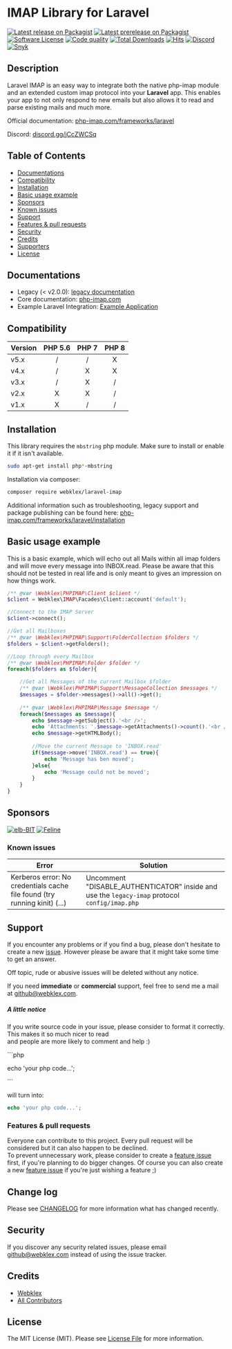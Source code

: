 # IMAP Library for Laravel

[![Latest release on Packagist][ico-release]][link-packagist]
[![Latest prerelease on Packagist][ico-prerelease]][link-packagist]
[![Software License][ico-license]][link-license]
[![Code quality][ico-quality]][link-scrutinizer]
[![Total Downloads][ico-downloads]][link-downloads]
[![Hits][ico-hits]][link-hits]
[![Discord][ico-discord]][link-discord]
[![Snyk][ico-snyk]][link-snyk]


## Description
Laravel IMAP is an easy way to integrate both the native php-imap module and an extended custom imap protocol
into your **Laravel** app. This enables your app to not only respond to new emails but also allows it to
read and parse existing mails and much more.

Official documentation: [php-imap.com/frameworks/laravel](https://www.php-imap.com/frameworks/laravel/installation)

Discord: [discord.gg/jCcZWCSq][link-discord]

## Table of Contents
- [Documentations](#documentations)
- [Compatibility](#compatibility)
- [Installation](#installation)
- [Basic usage example](#basic-usage-example)
- [Sponsors](#sponsors)
- [Known issues](#known-issues)
- [Support](#support)
- [Features & pull requests](#features--pull-requests)
- [Security](#security)
- [Credits](#credits)
- [Supporters](#supporters)
- [License](#license)


## Documentations
- Legacy (< v2.0.0): [legacy documentation](https://github.com/Webklex/laravel-imap/tree/1.6.2#table-of-contents)
- Core documentation: [php-imap.com](https://www.php-imap.com/)
- Example Laravel Integration: [Example Application](https://github.com/Webklex/laravel_imap_example#laravael-imap-example-application)


## Compatibility
| Version | PHP 5.6 | PHP 7 | PHP 8 |
|:--------|:-------:|:-----:|:-----:|
| v5.x    |    /    |   /   |   X   |
| v4.x    |    /    |   X   |   X   |
| v3.x    |    /    |   X   |   /   |
| v2.x    |    X    |   X   |   /   |
| v1.x    |    X    |   /   |   /   |


## Installation
This library requires the `mbstring` php module. Make sure to install or enable it if it isn't available.
```bash
sudo apt-get install php*-mbstring
```
Installation via composer:
```bash
composer require webklex/laravel-imap
```
Additional information such as troubleshooting, legacy support and package publishing can be found here: 
[php-imap.com/frameworks/laravel/installation](https://www.php-imap.com/frameworks/laravel/installation)

## Basic usage example
This is a basic example, which will echo out all Mails within all imap folders
and will move every message into INBOX.read. Please be aware that this should not be
tested in real life and is only meant to gives an impression on how things work.

```php
/** @var \Webklex\PHPIMAP\Client $client */
$client = Webklex\IMAP\Facades\Client::account('default');

//Connect to the IMAP Server
$client->connect();

//Get all Mailboxes
/** @var \Webklex\PHPIMAP\Support\FolderCollection $folders */
$folders = $client->getFolders();

//Loop through every Mailbox
/** @var \Webklex\PHPIMAP\Folder $folder */
foreach($folders as $folder){

    //Get all Messages of the current Mailbox $folder
    /** @var \Webklex\PHPIMAP\Support\MessageCollection $messages */
    $messages = $folder->messages()->all()->get();
    
    /** @var \Webklex\PHPIMAP\Message $message */
    foreach($messages as $message){
        echo $message->getSubject().'<br />';
        echo 'Attachments: '.$message->getAttachments()->count().'<br />';
        echo $message->getHTMLBody();
        
        //Move the current Message to 'INBOX.read'
        if($message->move('INBOX.read') == true){
            echo 'Message has ben moved';
        }else{
            echo 'Message could not be moved';
        }
    }
}
```


## Sponsors
[![elb-BIT][ico-sponsor-elb-bit]][link-sponsor-elb-bit]
[![Feline][ico-sponsor-feline]][link-sponsor-feline]


### Known issues
| Error                                                                     | Solution                                                                                      |
|---------------------------------------------------------------------------|-----------------------------------------------------------------------------------------------|
| Kerberos error: No credentials cache file found (try running kinit) (...) | Uncomment "DISABLE_AUTHENTICATOR" inside and use the `legacy-imap` protocol `config/imap.php` | 


## Support
If you encounter any problems or if you find a bug, please don't hesitate to create a new 
[issue](https://github.com/Webklex/laravel-imap/issues).
However please be aware that it might take some time to get an answer.

Off topic, rude or abusive issues will be deleted without any notice.

If you need **immediate** or **commercial** support, feel free to send me a mail at github@webklex.com.

##### A little notice
If you write source code in your issue, please consider to format it correctly. This makes it so much nicer to read  
and people are more likely to comment and help :)

&#96;&#96;&#96;php

echo 'your php code...';

&#96;&#96;&#96;

will turn into:
```php 
echo 'your php code...'; 
``` 

### Features & pull requests
Everyone can contribute to this project. Every pull request will be considered but it can also happen to be declined.  
To prevent unnecessary work, please consider to create a 
[feature issue](https://github.com/Webklex/laravel-imap/issues/new?template=feature_request.md)  
first, if you're planning to do bigger changes. Of course you can also create a new 
[feature issue](https://github.com/Webklex/laravel-imap/issues/new?template=feature_request.md)
if you're just wishing a feature ;)


## Change log
Please see [CHANGELOG][link-changelog] for more information what has changed recently.

## Security
If you discover any security related issues, please email github@webklex.com instead of using the issue tracker.

## Credits
- [Webklex][link-author]
- [All Contributors][link-contributors]

## License
The MIT License (MIT). Please see [License File][link-license] for more information.


[ico-release]: https://img.shields.io/packagist/v/webklex/laravel-imap.svg?style=flat-square&label=version
[ico-prerelease]: https://img.shields.io/github/v/release/webklex/laravel-imap?include_prereleases&style=flat-square&label=pre-release
[ico-license]: https://img.shields.io/badge/license-MIT-brightgreen.svg?style=flat-square
[ico-travis]: https://img.shields.io/travis/Webklex/laravel-imap/master.svg?style=flat-square
[ico-downloads]: https://img.shields.io/packagist/dt/Webklex/laravel-imap.svg?style=flat-square
[ico-hits]: https://hits.webklex.com/svg/webklex/laravel-imap?
[ico-build]: https://img.shields.io/scrutinizer/build/g/Webklex/laravel-imap/master?style=flat-square
[ico-quality]: https://img.shields.io/scrutinizer/quality/g/Webklex/laravel-imap/master?style=flat-square
[ico-snyk]: https://snyk-widget.herokuapp.com/badge/composer/webklex/laravel-imap/badge.svg
[ico-discord]: https://img.shields.io/static/v1?label=discord&message=open&color=5865f2&style=flat-square

[link-packagist]: https://packagist.org/packages/Webklex/laravel-imap
[link-travis]: https://travis-ci.org/Webklex/laravel-imap
[link-downloads]: https://packagist.org/packages/Webklex/laravel-imap
[link-scrutinizer]: https://scrutinizer-ci.com/g/Webklex/laravel-imap/?branch=master
[link-hits]: https://hits.webklex.com
[link-author]: https://github.com/webklex
[link-contributors]: https://github.com/Webklex/laravel-imap/graphs/contributors
[link-license]: https://github.com/Webklex/laravel-imap/blob/master/LICENSE
[link-changelog]: https://github.com/Webklex/laravel-imap/blob/master/CHANGELOG.md
[link-snyk]: https://snyk.io/vuln/composer:webklex%2Flaravel-imap
[link-discord]: https://discord.gg/vUHrbfbDr9


[ico-sponsor-feline]: https://cdn.feline.dk/public/feline.png
[link-sponsor-feline]: https://www.feline.dk
[ico-sponsor-elb-bit]: https://www.elb-bit.de/user/themes/deliver/images/logo_small.png
[link-sponsor-elb-bit]: https://www.elb-bit.de?ref=webklex/php-imap